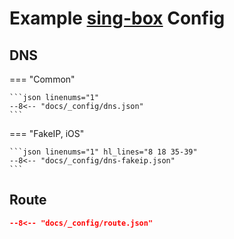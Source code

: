 # Example [sing-box](https://sing-box.sagernet.org) Config

## DNS

=== "Common"

    ```json linenums="1"
    --8<-- "docs/_config/dns.json"
    ```

=== "FakeIP, iOS"

    ```json linenums="1" hl_lines="8 18 35-39"
    --8<-- "docs/_config/dns-fakeip.json"
    ```

## Route

```json linenums="1"
--8<-- "docs/_config/route.json"
```
